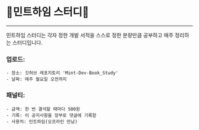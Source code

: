 # 🌿민트하임 스터디🌿

---

민트하임 스터디는 각자 정한 개발 서적을 스스로 정한 분량만큼 공부하고 매주 정리하는 스터디입니다.

### 업로드:

```
- 장소: 깃허브 레포지토리 'Mint-Dev-Book_Study'
- 날짜: 매주 월요일 오전까지
```

### 패널티:

```
- 금액: 한 번 결석할 때마다 500원
- 기록: 이 공지사항을 장부로 댓글에 기록함
- 사용처: 민트하임(오프라인 만남)
```
